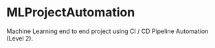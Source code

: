 # MLProjectAutomation
Machine Learning end to end project using CI / CD Pipeline Automation (Level 2).
